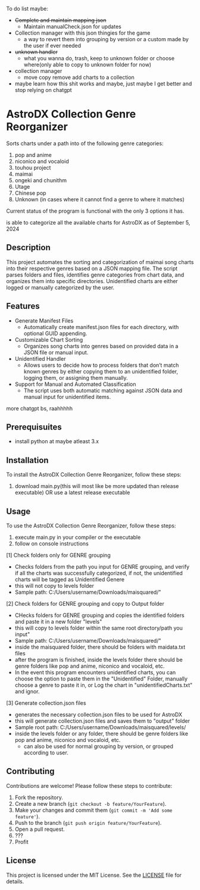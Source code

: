 To do list maybe:
- ~~Complete and maintain mapping json~~
  - Maintain manualCheck.json for updates
- Collection manager with this json thingies for the game
  - a way to revert them into grouping by version or a custom made by the user if ever needed
- ~~unknown handler~~
  - what you wanna do, trash, keep to unknown folder or choose where(only able to copy to unknown folder for now)
- collection manager
  - move copy remove add charts to a collection 
- maybe learn how this shit works and maybe, just maybe I get better and stop relying on chatgpt

# AstroDX Collection Genre Reorganizer

Sorts charts under a path into of the following genre categories:

1. pop and anime
2. niconico and vocaloid
3. touhou project
4. maimai
5. ongeki and chunithm
6. Utage
7. Chinese pop
8. Unknown (in cases where it cannot find a genre to where it matches)

Current status of the program is functional with the only 3 options it has.

is able to categorize all the available charts for AstroDX as of September 5, 2024

## Description

This project automates the sorting and categorization of maimai song charts into their respective genres based on a JSON mapping file. The script parses folders and files, identifies genre categories from chart data, and organizes them into specific directories. Unidentified charts are either logged or manually categorized by the user.

## Features
- Generate Manifest Files
  - Automatically create manifest.json files for each directory, with optional GUID appending.
- Customizable Chart Sorting
  - Organizes song charts into genres based on provided data in a JSON file or manual input.
- Unidentified Handler
  - Allows users to decide how to process folders that don’t match known genres by either copying them to an unidentified folder, logging them, or assigning them manually.
- Support for Manual and Automated Classification
  - The script uses both automatic matching against JSON data and manual input for unidentified items.

more chatgpt bs, raahhhhh

## Prerequisuites

- install python at maybe atleast 3.x

## Installation

To install the AstroDX Collection Genre Reorganizer, follow these steps:

1. download main.py(this will most like be more updated than release executable) OR use a latest release executable

## Usage

To use the AstroDX Collection Genre Reorganizer, follow these steps:

1. execute main.py in your compiler or the executable
2. follow on console instructions

[1] Check folders only for GENRE grouping
 - Checks folders from the path you input for GENRE grouping, and verify if all the charts was successfully categorized, if not, the unidentified charts will be tagged as Unidentified Genere
 - this will not copy to levels folder
 - Sample path: C:/Users/username/Downloads/maisquared/"

[2] Check folders for GENRE grouping and copy to Output folder
 - CHecks folders for GENRE grouping and copies the identified folders and paste it in a new folder "levels"
 - this will copy to levels folder within the same root directory/path you input"
 - Sample path: C:/Users/username/Downloads/maisquared/"
 - inside the maisquared folder, there should be folders with maidata.txt files
 - after the program is finished, inside the levels folder there should be genre folders like pop and anime, niconico and vocaloid, etc.
 - In the event this program encounters unidentified charts, you can choose the option to paste them in the "Unidentified" Folder, manually choose a genre to paste it in, or Log the chart in "unidentifiedCharts.txt" and ignor.

[3] Generate collection.json files
 - generates the necessary collection.json files to be used for AstroDX
 - this will generate collection.json files and saves them to "output" folder
 - Sample root path: C:/Users/username/Downloads/maisquared/levels/
 - inside the levels folder or any folder, there should be genre folders like pop and anime, niconico and vocaloid, etc.
   - can also be used for normal grouping by version, or grouped according to user.

## Contributing

Contributions are welcome! Please follow these steps to contribute:

1. Fork the repository.
2. Create a new branch (`git checkout -b feature/YourFeature`).
3. Make your changes and commit them (`git commit -m 'Add some feature'`).
4. Push to the branch (`git push origin feature/YourFeature`).
5. Open a pull request.
6. ???
7. Profit

## License

This project is licensed under the MIT License. See the [LICENSE](LICENSE) file for details.
